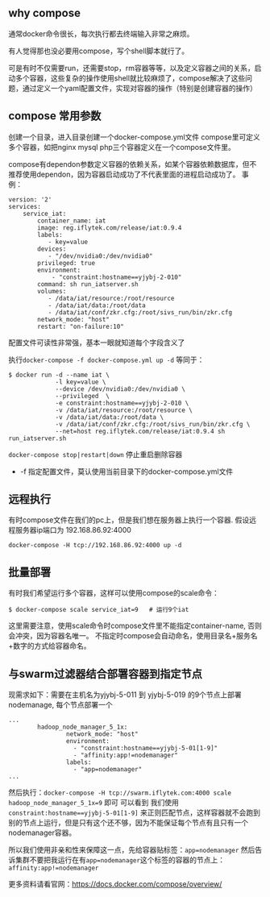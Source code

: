 ## why compose
通常docker命令很长，每次执行都去终端输入非常之麻烦。

有人觉得那也没必要用compose，写个shell脚本就行了。

可是有时不仅需要run，还需要stop，rm容器等等，以及定义容器之间的关系，启动多个容器，这些复杂的操作使用shell就比较麻烦了，compose解决了这些问题，通过定义一个yaml配置文件，实现对容器的操作（特别是创建容器的操作）

## compose 常用参数
创建一个目录，进入目录创建一个docker-compose.yml文件
compose里可定义多个容器，如把nginx mysql php三个容器定义在一个compose文件里。

compose有dependon参数定义容器的依赖关系，如某个容器依赖数据库，但不推荐使用dependon，因为容器启动成功了不代表里面的进程启动成功了。
事例：
```
version: '2'
services:
    service_iat:
        container_name: iat
        image: reg.iflytek.com/release/iat:0.9.4
        labels:
           - key=value
        devices:
           - "/dev/nvidia0:/dev/nvidia0"
        privileged: true
        environment:
            - "constraint:hostname==yjybj-2-010"
        command: sh run_iatserver.sh
        volumes:
           - /data/iat/resource:/root/resource
           - /data/iat/data:/root/data
           - /data/iat/conf/zkr.cfg:/root/sivs_run/bin/zkr.cfg
        network_mode: "host"
        restart: "on-failure:10"
```
配置文件可读性非常强，基本一眼就知道每个字段含义了

执行`docker-compose -f docker-compose.yml up -d` 等同于：
```
$ docker run -d --name iat \
             -l key=value \
             --device /dev/nvidia0:/dev/nvidia0 \
             --privileged  \
             -e constraint:hostname==yjybj-2-010 \
             -v /data/iat/resource:/root/resource \
             -v /data/iat/data:/root/data \
             -v /data/iat/conf/zkr.cfg:/root/sivs_run/bin/zkr.cfg \
             --net=host reg.iflytek.com/release/iat:0.9.4 sh run_iatserver.sh
```

`docker-compose stop|restart|down` 停止重启删除容器
* -f 指定配置文件，莫认使用当前目录下的docker-compose.yml文件

## 远程执行
有时compose文件在我们的pc上，但是我们想在服务器上执行一个容器. 假设远程服务器ip端口为 192.168.86.92:4000
```
docker-compose -H tcp://192.168.86.92:4000 up -d
```

## 批量部署
有时我们希望运行多个容器，这样可以使用compose的scale命令：
```
$ docker-compose scale service_iat=9   # 运行9个iat
```
这里需要注意，使用scale命令时compose文件里不能指定container-name, 否则会冲突，因为容器名唯一。  不指定时compose会自动命名，使用目录名+服务名+数字的方式给容器命名。

## 与swarm过滤器结合部署容器到指定节点
现需求如下：需要在主机名为yjybj-5-011 到 yjybj-5-019 的9个节点上部署nodemanage, 每个节点部署一个
```
...
        hadoop_node_manager_5_1x:
                network_mode: "host"
                environment:
                  - "constraint:hostname==yjybj-5-01[1-9]"
                  - "affinity:app!=nodemanager"
                labels:
                  - "app=nodemanager"
...
```
然后执行：`docker-compose -H tcp://swarm.iflytek.com:4000 scale hadoop_node_manager_5_1x=9` 即可
可以看到  我们使用`constraint:hostname==yjybj-5-01[1-9]` 来正则匹配节点，这样容器就不会跑到别的节点上运行，但是只有这个还不够，因为不能保证每个节点有且只有一个nodemanager容器。

所以我们使用非亲和性来保障这一点，先给容器贴标签：`app=nodemanager` 然后告诉集群不要把我运行在有`app=nodemanager`这个标签的容器的节点上：`affinity:app!=nodemanager`


更多资料请看官网：https://docs.docker.com/compose/overview/
